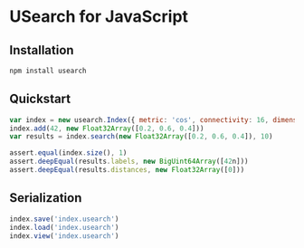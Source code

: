 # USearch for JavaScript

## Installation

```sh
npm install usearch
```

## Quickstart

```js
var index = new usearch.Index({ metric: 'cos', connectivity: 16, dimensions: 3 })
index.add(42, new Float32Array([0.2, 0.6, 0.4]))
var results = index.search(new Float32Array([0.2, 0.6, 0.4]), 10)

assert.equal(index.size(), 1)
assert.deepEqual(results.labels, new BigUint64Array([42n]))
assert.deepEqual(results.distances, new Float32Array([0]))
```

## Serialization

```js
index.save('index.usearch')
index.load('index.usearch')
index.view('index.usearch')
```
